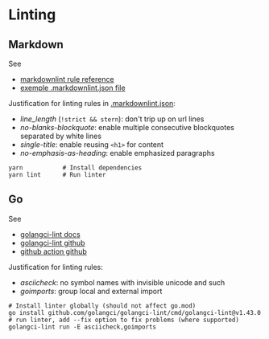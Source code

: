 # Linting

## Markdown

See

- [markdownlint rule reference](https://github.com/DavidAnson/markdownlint/blob/main/doc/Rules.md)
- [exemple .markdownlint.json file](https://github.com/DavidAnson/markdownlint/blob/main/schema/.markdownlint.jsonc)

Justification for linting rules in [.markdownlint.json](/.markdownlint.json):

- *line_length* (`!strict && stern`): don't trip up on url lines
- *no-blanks-blockquote*: enable multiple consecutive blockquotes separated by white lines
- *single-title*: enable reusing `<h1>` for content
- *no-emphasis-as-heading*: enable emphasized paragraphs

```shell
yarn           # Install dependencies
yarn lint      # Run linter
```

## Go

See

- [golangci-lint docs](https://golangci-lint.run/usage/install/#local-installation)
- [golangci-lint github](https://github.com/golangci/golangci-lint)
- [github action github](https://github.com/golangci/golangci-lint-action)

Justification for linting rules:

- *asciicheck*: no symbol names with invisible unicode and such
- *goimports*: group local and external import

```shell
# Install linter globally (should not affect go.mod)
go install github.com/golangci/golangci-lint/cmd/golangci-lint@v1.43.0
# run linter, add --fix option to fix problems (where supported)
golangci-lint run -E asciicheck,goimports
```
